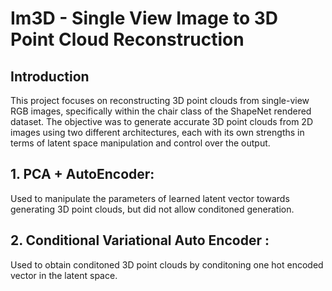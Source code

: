 # Im3D - Single View Image to 3D Point Cloud Reconstruction 

## Introduction
This project focuses on reconstructing 3D point clouds from single-view RGB images, specifically within the chair class of the ShapeNet rendered dataset. The objective was to generate accurate 3D point clouds from 2D images using two different architectures, each with its own strengths in terms of latent space manipulation and control over the output. 
## 1. PCA + AutoEncoder:
Used to manipulate the parameters of learned latent vector towards generating 3D point clouds, but did not allow conditoned generation.
## 2. Conditional Variational Auto Encoder : 
Used to obtain conditoned 3D point clouds by conditoning one hot encoded vector in the latent space.




